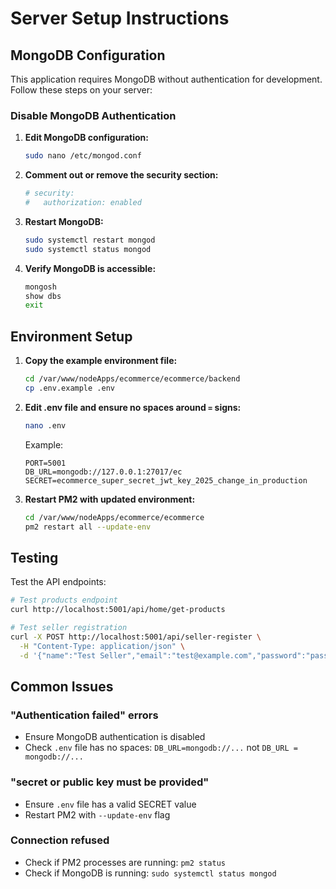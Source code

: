 # Server Setup Instructions

## MongoDB Configuration

This application requires MongoDB without authentication for development. Follow these steps on your server:

### Disable MongoDB Authentication

1. **Edit MongoDB configuration:**
   ```bash
   sudo nano /etc/mongod.conf
   ```

2. **Comment out or remove the security section:**
   ```yaml
   # security:
   #   authorization: enabled
   ```

3. **Restart MongoDB:**
   ```bash
   sudo systemctl restart mongod
   sudo systemctl status mongod
   ```

4. **Verify MongoDB is accessible:**
   ```bash
   mongosh
   show dbs
   exit
   ```

## Environment Setup

1. **Copy the example environment file:**
   ```bash
   cd /var/www/nodeApps/ecommerce/ecommerce/backend
   cp .env.example .env
   ```

2. **Edit .env file and ensure no spaces around `=` signs:**
   ```bash
   nano .env
   ```

   Example:
   ```env
   PORT=5001
   DB_URL=mongodb://127.0.0.1:27017/ec
   SECRET=ecommerce_super_secret_jwt_key_2025_change_in_production
   ```

3. **Restart PM2 with updated environment:**
   ```bash
   cd /var/www/nodeApps/ecommerce/ecommerce
   pm2 restart all --update-env
   ```

## Testing

Test the API endpoints:

```bash
# Test products endpoint
curl http://localhost:5001/api/home/get-products

# Test seller registration
curl -X POST http://localhost:5001/api/seller-register \
  -H "Content-Type: application/json" \
  -d '{"name":"Test Seller","email":"test@example.com","password":"password123"}'
```

## Common Issues

### "Authentication failed" errors
- Ensure MongoDB authentication is disabled
- Check `.env` file has no spaces: `DB_URL=mongodb://...` not `DB_URL = mongodb://...`

### "secret or public key must be provided"
- Ensure `.env` file has a valid SECRET value
- Restart PM2 with `--update-env` flag

### Connection refused
- Check if PM2 processes are running: `pm2 status`
- Check if MongoDB is running: `sudo systemctl status mongod`
